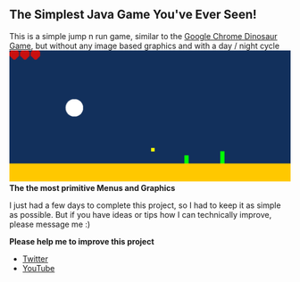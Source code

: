## The Simplest Java Game You've Ever Seen!

This is a simple jump n run game, similar to the [Google Chrome Dinosaur Game](chrome://dino), but without any image based graphics and with a day / night cycle
![Java Game](Game.jpg)
**The the most primitive Menus and Graphics**

I just had a few days to complete this project, so I had to keep it as simple as possible.
But if you have ideas or tips how I can technically improve, please message me :)


**Please help me to improve this project**
- [Twitter](https://twitter.com/caliduseb_hd)
- [YouTube](https://www.youtube.com/channel/UCeR3hdUxUWixnC253dku2uQ/)
